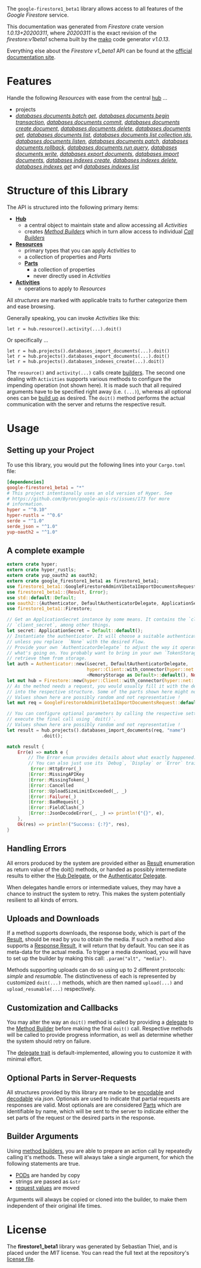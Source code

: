 <!---
DO NOT EDIT !
This file was generated automatically from 'src/mako/api/README.md.mako'
DO NOT EDIT !
-->
The `google-firestore1_beta1` library allows access to all features of the *Google Firestore* service.

This documentation was generated from *Firestore* crate version *1.0.13+20200311*, where *20200311* is the exact revision of the *firestore:v1beta1* schema built by the [mako](http://www.makotemplates.org/) code generator *v1.0.13*.

Everything else about the *Firestore* *v1_beta1* API can be found at the
[official documentation site](https://cloud.google.com/firestore).
# Features

Handle the following *Resources* with ease from the central [hub](https://docs.rs/google-firestore1_beta1/1.0.13+20200311/google_firestore1_beta1/struct.Firestore.html) ... 

* projects
 * [*databases documents batch get*](https://docs.rs/google-firestore1_beta1/1.0.13+20200311/google_firestore1_beta1/struct.ProjectDatabaseDocumentBatchGetCall.html), [*databases documents begin transaction*](https://docs.rs/google-firestore1_beta1/1.0.13+20200311/google_firestore1_beta1/struct.ProjectDatabaseDocumentBeginTransactionCall.html), [*databases documents commit*](https://docs.rs/google-firestore1_beta1/1.0.13+20200311/google_firestore1_beta1/struct.ProjectDatabaseDocumentCommitCall.html), [*databases documents create document*](https://docs.rs/google-firestore1_beta1/1.0.13+20200311/google_firestore1_beta1/struct.ProjectDatabaseDocumentCreateDocumentCall.html), [*databases documents delete*](https://docs.rs/google-firestore1_beta1/1.0.13+20200311/google_firestore1_beta1/struct.ProjectDatabaseDocumentDeleteCall.html), [*databases documents get*](https://docs.rs/google-firestore1_beta1/1.0.13+20200311/google_firestore1_beta1/struct.ProjectDatabaseDocumentGetCall.html), [*databases documents list*](https://docs.rs/google-firestore1_beta1/1.0.13+20200311/google_firestore1_beta1/struct.ProjectDatabaseDocumentListCall.html), [*databases documents list collection ids*](https://docs.rs/google-firestore1_beta1/1.0.13+20200311/google_firestore1_beta1/struct.ProjectDatabaseDocumentListCollectionIdCall.html), [*databases documents listen*](https://docs.rs/google-firestore1_beta1/1.0.13+20200311/google_firestore1_beta1/struct.ProjectDatabaseDocumentListenCall.html), [*databases documents patch*](https://docs.rs/google-firestore1_beta1/1.0.13+20200311/google_firestore1_beta1/struct.ProjectDatabaseDocumentPatchCall.html), [*databases documents rollback*](https://docs.rs/google-firestore1_beta1/1.0.13+20200311/google_firestore1_beta1/struct.ProjectDatabaseDocumentRollbackCall.html), [*databases documents run query*](https://docs.rs/google-firestore1_beta1/1.0.13+20200311/google_firestore1_beta1/struct.ProjectDatabaseDocumentRunQueryCall.html), [*databases documents write*](https://docs.rs/google-firestore1_beta1/1.0.13+20200311/google_firestore1_beta1/struct.ProjectDatabaseDocumentWriteCall.html), [*databases export documents*](https://docs.rs/google-firestore1_beta1/1.0.13+20200311/google_firestore1_beta1/struct.ProjectDatabaseExportDocumentCall.html), [*databases import documents*](https://docs.rs/google-firestore1_beta1/1.0.13+20200311/google_firestore1_beta1/struct.ProjectDatabaseImportDocumentCall.html), [*databases indexes create*](https://docs.rs/google-firestore1_beta1/1.0.13+20200311/google_firestore1_beta1/struct.ProjectDatabaseIndexeCreateCall.html), [*databases indexes delete*](https://docs.rs/google-firestore1_beta1/1.0.13+20200311/google_firestore1_beta1/struct.ProjectDatabaseIndexeDeleteCall.html), [*databases indexes get*](https://docs.rs/google-firestore1_beta1/1.0.13+20200311/google_firestore1_beta1/struct.ProjectDatabaseIndexeGetCall.html) and [*databases indexes list*](https://docs.rs/google-firestore1_beta1/1.0.13+20200311/google_firestore1_beta1/struct.ProjectDatabaseIndexeListCall.html)




# Structure of this Library

The API is structured into the following primary items:

* **[Hub](https://docs.rs/google-firestore1_beta1/1.0.13+20200311/google_firestore1_beta1/struct.Firestore.html)**
    * a central object to maintain state and allow accessing all *Activities*
    * creates [*Method Builders*](https://docs.rs/google-firestore1_beta1/1.0.13+20200311/google_firestore1_beta1/trait.MethodsBuilder.html) which in turn
      allow access to individual [*Call Builders*](https://docs.rs/google-firestore1_beta1/1.0.13+20200311/google_firestore1_beta1/trait.CallBuilder.html)
* **[Resources](https://docs.rs/google-firestore1_beta1/1.0.13+20200311/google_firestore1_beta1/trait.Resource.html)**
    * primary types that you can apply *Activities* to
    * a collection of properties and *Parts*
    * **[Parts](https://docs.rs/google-firestore1_beta1/1.0.13+20200311/google_firestore1_beta1/trait.Part.html)**
        * a collection of properties
        * never directly used in *Activities*
* **[Activities](https://docs.rs/google-firestore1_beta1/1.0.13+20200311/google_firestore1_beta1/trait.CallBuilder.html)**
    * operations to apply to *Resources*

All *structures* are marked with applicable traits to further categorize them and ease browsing.

Generally speaking, you can invoke *Activities* like this:

```Rust,ignore
let r = hub.resource().activity(...).doit()
```

Or specifically ...

```ignore
let r = hub.projects().databases_import_documents(...).doit()
let r = hub.projects().databases_export_documents(...).doit()
let r = hub.projects().databases_indexes_create(...).doit()
```

The `resource()` and `activity(...)` calls create [builders][builder-pattern]. The second one dealing with `Activities` 
supports various methods to configure the impending operation (not shown here). It is made such that all required arguments have to be 
specified right away (i.e. `(...)`), whereas all optional ones can be [build up][builder-pattern] as desired.
The `doit()` method performs the actual communication with the server and returns the respective result.

# Usage

## Setting up your Project

To use this library, you would put the following lines into your `Cargo.toml` file:

```toml
[dependencies]
google-firestore1_beta1 = "*"
# This project intentionally uses an old version of Hyper. See
# https://github.com/Byron/google-apis-rs/issues/173 for more
# information.
hyper = "^0.10"
hyper-rustls = "^0.6"
serde = "^1.0"
serde_json = "^1.0"
yup-oauth2 = "^1.0"
```

## A complete example

```Rust
extern crate hyper;
extern crate hyper_rustls;
extern crate yup_oauth2 as oauth2;
extern crate google_firestore1_beta1 as firestore1_beta1;
use firestore1_beta1::GoogleFirestoreAdminV1beta1ImportDocumentsRequest;
use firestore1_beta1::{Result, Error};
use std::default::Default;
use oauth2::{Authenticator, DefaultAuthenticatorDelegate, ApplicationSecret, MemoryStorage};
use firestore1_beta1::Firestore;

// Get an ApplicationSecret instance by some means. It contains the `client_id` and 
// `client_secret`, among other things.
let secret: ApplicationSecret = Default::default();
// Instantiate the authenticator. It will choose a suitable authentication flow for you, 
// unless you replace  `None` with the desired Flow.
// Provide your own `AuthenticatorDelegate` to adjust the way it operates and get feedback about 
// what's going on. You probably want to bring in your own `TokenStorage` to persist tokens and
// retrieve them from storage.
let auth = Authenticator::new(&secret, DefaultAuthenticatorDelegate,
                              hyper::Client::with_connector(hyper::net::HttpsConnector::new(hyper_rustls::TlsClient::new())),
                              <MemoryStorage as Default>::default(), None);
let mut hub = Firestore::new(hyper::Client::with_connector(hyper::net::HttpsConnector::new(hyper_rustls::TlsClient::new())), auth);
// As the method needs a request, you would usually fill it with the desired information
// into the respective structure. Some of the parts shown here might not be applicable !
// Values shown here are possibly random and not representative !
let mut req = GoogleFirestoreAdminV1beta1ImportDocumentsRequest::default();

// You can configure optional parameters by calling the respective setters at will, and
// execute the final call using `doit()`.
// Values shown here are possibly random and not representative !
let result = hub.projects().databases_import_documents(req, "name")
             .doit();

match result {
    Err(e) => match e {
        // The Error enum provides details about what exactly happened.
        // You can also just use its `Debug`, `Display` or `Error` traits
         Error::HttpError(_)
        |Error::MissingAPIKey
        |Error::MissingToken(_)
        |Error::Cancelled
        |Error::UploadSizeLimitExceeded(_, _)
        |Error::Failure(_)
        |Error::BadRequest(_)
        |Error::FieldClash(_)
        |Error::JsonDecodeError(_, _) => println!("{}", e),
    },
    Ok(res) => println!("Success: {:?}", res),
}

```
## Handling Errors

All errors produced by the system are provided either as [Result](https://docs.rs/google-firestore1_beta1/1.0.13+20200311/google_firestore1_beta1/enum.Result.html) enumeration as return value of 
the doit() methods, or handed as possibly intermediate results to either the 
[Hub Delegate](https://docs.rs/google-firestore1_beta1/1.0.13+20200311/google_firestore1_beta1/trait.Delegate.html), or the [Authenticator Delegate](https://docs.rs/yup-oauth2/*/yup_oauth2/trait.AuthenticatorDelegate.html).

When delegates handle errors or intermediate values, they may have a chance to instruct the system to retry. This 
makes the system potentially resilient to all kinds of errors.

## Uploads and Downloads
If a method supports downloads, the response body, which is part of the [Result](https://docs.rs/google-firestore1_beta1/1.0.13+20200311/google_firestore1_beta1/enum.Result.html), should be
read by you to obtain the media.
If such a method also supports a [Response Result](https://docs.rs/google-firestore1_beta1/1.0.13+20200311/google_firestore1_beta1/trait.ResponseResult.html), it will return that by default.
You can see it as meta-data for the actual media. To trigger a media download, you will have to set up the builder by making
this call: `.param("alt", "media")`.

Methods supporting uploads can do so using up to 2 different protocols: 
*simple* and *resumable*. The distinctiveness of each is represented by customized 
`doit(...)` methods, which are then named `upload(...)` and `upload_resumable(...)` respectively.

## Customization and Callbacks

You may alter the way an `doit()` method is called by providing a [delegate](https://docs.rs/google-firestore1_beta1/1.0.13+20200311/google_firestore1_beta1/trait.Delegate.html) to the 
[Method Builder](https://docs.rs/google-firestore1_beta1/1.0.13+20200311/google_firestore1_beta1/trait.CallBuilder.html) before making the final `doit()` call. 
Respective methods will be called to provide progress information, as well as determine whether the system should 
retry on failure.

The [delegate trait](https://docs.rs/google-firestore1_beta1/1.0.13+20200311/google_firestore1_beta1/trait.Delegate.html) is default-implemented, allowing you to customize it with minimal effort.

## Optional Parts in Server-Requests

All structures provided by this library are made to be [encodable](https://docs.rs/google-firestore1_beta1/1.0.13+20200311/google_firestore1_beta1/trait.RequestValue.html) and 
[decodable](https://docs.rs/google-firestore1_beta1/1.0.13+20200311/google_firestore1_beta1/trait.ResponseResult.html) via *json*. Optionals are used to indicate that partial requests are responses 
are valid.
Most optionals are are considered [Parts](https://docs.rs/google-firestore1_beta1/1.0.13+20200311/google_firestore1_beta1/trait.Part.html) which are identifiable by name, which will be sent to 
the server to indicate either the set parts of the request or the desired parts in the response.

## Builder Arguments

Using [method builders](https://docs.rs/google-firestore1_beta1/1.0.13+20200311/google_firestore1_beta1/trait.CallBuilder.html), you are able to prepare an action call by repeatedly calling it's methods.
These will always take a single argument, for which the following statements are true.

* [PODs][wiki-pod] are handed by copy
* strings are passed as `&str`
* [request values](https://docs.rs/google-firestore1_beta1/1.0.13+20200311/google_firestore1_beta1/trait.RequestValue.html) are moved

Arguments will always be copied or cloned into the builder, to make them independent of their original life times.

[wiki-pod]: http://en.wikipedia.org/wiki/Plain_old_data_structure
[builder-pattern]: http://en.wikipedia.org/wiki/Builder_pattern
[google-go-api]: https://github.com/google/google-api-go-client

# License
The **firestore1_beta1** library was generated by Sebastian Thiel, and is placed 
under the *MIT* license.
You can read the full text at the repository's [license file][repo-license].

[repo-license]: https://github.com/Byron/google-apis-rsblob/master/LICENSE.md
